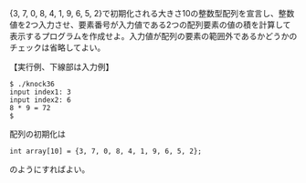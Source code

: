 {3, 7, 0, 8, 4, 1, 9, 6, 5, 2}で初期化される大きさ10の整数型配列を宣言し、整数値を2つ入力させ、要素番号が入力値である2つの配列要素の値の積を計算して表示するプログラムを作成せよ。入力値が配列の要素の範囲外であるかどうかのチェックは省略してよい。

【実行例、下線部は入力例】

```
$ ./knock36
input index1: 3
input index2: 6
8 * 9 = 72
$
```

配列の初期化は

```
int array[10] = {3, 7, 0, 8, 4, 1, 9, 6, 5, 2};
```

のようにすればよい。
